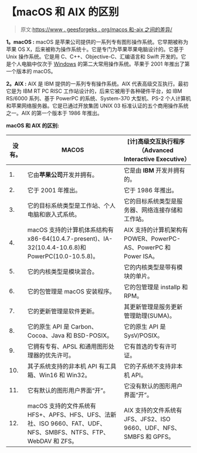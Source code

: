 # 【macOS 和 AIX 的区别

> 原文:[https://www . geesforgeks . org/macos 和-aix 之间的差异/](https://www.geeksforgeeks.org/difference-between-macos-and-aix/)

**1。macOS :**
macOS 是苹果公司提供的一系列专有图形操作系统。它早期被称为苹果 OS X，后来被称为操作系统十。它是专门为苹果苹果电脑设计的。它基于 Unix 操作系统。它是用 C、C++、Objective-C、汇编语言和 Swift 开发的。它是个人电脑中仅次于 [Windows](https://www.geeksforgeeks.org/interesting-facts-about-windows/) 的第二大常用操作系统。苹果于 2001 年推出了第一个版本的 macOS。

**2。AIX :**
AIX 是 IBM 提供的一系列专有操作系统。AIX 代表高级交互执行。最初它是为 IBM RT PC RISC 工作站设计的，后来它被用于各种硬件平台，如 IBM RS/6000 系列、基于 PowerPC 的系统、System-370 大型机、PS-2 个人计算机和苹果网络服务器。它是已通过开放集团 UNIX 03 标准认证的五个商用操作系统之一。AIX 的第一个版本于 1986 年推出。

**macOS 和 AIX 的区别:**

<center>

| 没有。 | MACOS | [计]高级交互执行程序（Advanced Interactive Executive） |
| --- | --- | --- |
| 1. | 它由**苹果公司**开发并拥有。 | 它是由 **IBM** 开发并拥有的。 |
| 2. | 它于 2001 年推出。 | 它于 1986 年推出。 |
| 3. | 它的目标系统类型是工作站、个人电脑和嵌入式系统。 | 它的目标系统类型是服务器、网络连接存储和工作站。 |
| 4. | macOS 支持的计算机体系结构有 x86-64(10.4.7-present)、IA-32(10.4.4-10.6.8)和 PowerPC(10.0-10.5.8)。 | AIX 支持的计算机架构有 POWER、PowerPC-AS、PowerPC 和 Power ISA。 |
| 5. | 它的内核类型是模块混合。 | 它的内核类型是带有模块的单片。 |
| 6. | 它的包管理是 macOS 安装程序。 | 它的包管理是 installp 和 RPM。 |
| 7. | 它的更新管理是软件更新。 | 其更新管理是服务更新管理助理(SUMA)。 |
| 8. | 它的原生 API 是 Carbon、Cocoa、Java 和 BSD-POSIX。 | 它的原生 API 是 SysV/POSIX。 |
| 9. | 它拥有专有、APSL 和通用图形处理器的优先许可。 | 它有首选的专有许可证。 |
| 10. | 其子系统支持的非本机 API 有工具箱、Win16 和 Win32。 | 它的子系统不支持非本机 API。 |
| 11. | 它有默认的图形用户界面“开”。 | 它没有默认的图形用户界面“开”。 |
| 12. | macOS 支持的文件系统有 HFS+、APFS、HFS、UFS、法新社、ISO 9660、FAT、UDF、NFS、SMBFS、NTFS、FTP、WebDAV 和 ZFS。 | AIX 支持的文件系统有 JFS、JFS2、ISO 9660、UDF、NFS、SMBFS 和 GPFS。 |

</center>